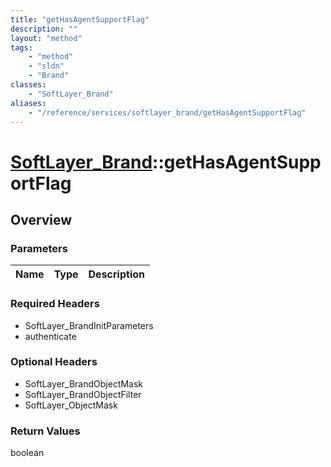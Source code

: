 ```yaml
---
title: "getHasAgentSupportFlag"
description: ""
layout: "method"
tags:
    - "method"
    - "sldn"
    - "Brand"
classes:
    - "SoftLayer_Brand"
aliases:
    - "/reference/services/softlayer_brand/getHasAgentSupportFlag"
---
```

# [SoftLayer_Brand](/reference/services/SoftLayer_Brand)::getHasAgentSupportFlag




## Overview 


### Parameters 
|Name | Type | Description |
| --- | --- | --- |


### Required Headers
* SoftLayer_BrandInitParameters
* authenticate

### Optional Headers
* SoftLayer_BrandObjectMask
* SoftLayer_BrandObjectFilter
* SoftLayer_ObjectMask

### Return Values
boolean

